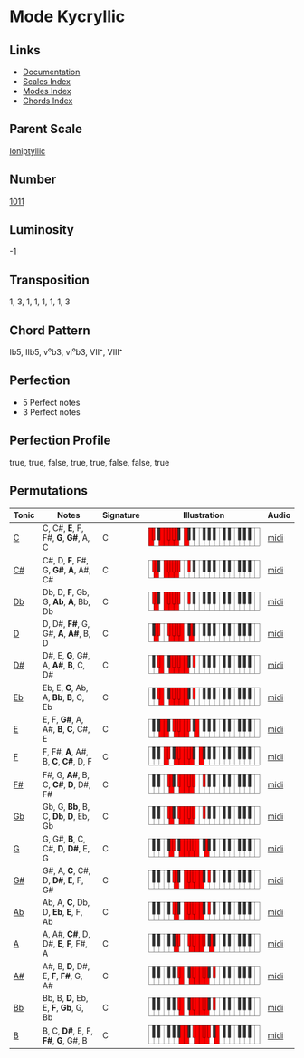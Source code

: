 # Mode Kycryllic

## Links

- [Documentation](README.md)
- [Scales Index](Scales.md)
- [Modes Index](Modes.md)
- [Chords Index](Chords.md)

## Parent Scale

[Ioniptyllic](ScaleIoniptyllic.md)

## Number

[1011](https://ianring.com/musictheory/scales/1011)

## Luminosity

-1

## Transposition

1, 3, 1, 1, 1, 1, 1, 3

## Chord Pattern

Ib5, IIb5, v⁰b3, vi⁰b3, VII⁺, VIII⁺

## Perfection

- 5 Perfect notes
- 3 Perfect notes

## Perfection Profile

true, true, false, true, true, false, false, true

## Permutations

| Tonic | Notes | Signature | Illustration | Audio |
|-------|-------|-----------|--------------|-------|
| [C](ModeCNaturalKycryllic.md) | C, C#, **E**, F, F#, **G**, **G#**, A, C | C | ![CNaturalKycryllic](ModeCNaturalKycryllic.png) | [midi](https://github.com/edipermadi/music/blob/main/docs/ModeCNaturalKycryllic.mid?raw=true) |
| [C#](ModeCSharpKycryllic.md) | C#, D, **F**, F#, G, **G#**, **A**, A#, C# | C | ![CSharpKycryllic](ModeCSharpKycryllic.png) | [midi](https://github.com/edipermadi/music/blob/main/docs/ModeCSharpKycryllic.mid?raw=true) |
| [Db](ModeDFlatKycryllic.md) | Db, D, **F**, Gb, G, **Ab**, **A**, Bb, Db | C | ![DFlatKycryllic](ModeDFlatKycryllic.png) | [midi](https://github.com/edipermadi/music/blob/main/docs/ModeDFlatKycryllic.mid?raw=true) |
| [D](ModeDNaturalKycryllic.md) | D, D#, **F#**, G, G#, **A**, **A#**, B, D | C | ![DNaturalKycryllic](ModeDNaturalKycryllic.png) | [midi](https://github.com/edipermadi/music/blob/main/docs/ModeDNaturalKycryllic.mid?raw=true) |
| [D#](ModeDSharpKycryllic.md) | D#, E, **G**, G#, A, **A#**, **B**, C, D# | C | ![DSharpKycryllic](ModeDSharpKycryllic.png) | [midi](https://github.com/edipermadi/music/blob/main/docs/ModeDSharpKycryllic.mid?raw=true) |
| [Eb](ModeEFlatKycryllic.md) | Eb, E, **G**, Ab, A, **Bb**, **B**, C, Eb | C | ![EFlatKycryllic](ModeEFlatKycryllic.png) | [midi](https://github.com/edipermadi/music/blob/main/docs/ModeEFlatKycryllic.mid?raw=true) |
| [E](ModeENaturalKycryllic.md) | E, F, **G#**, A, A#, **B**, **C**, C#, E | C | ![ENaturalKycryllic](ModeENaturalKycryllic.png) | [midi](https://github.com/edipermadi/music/blob/main/docs/ModeENaturalKycryllic.mid?raw=true) |
| [F](ModeFNaturalKycryllic.md) | F, F#, **A**, A#, B, **C**, **C#**, D, F | C | ![FNaturalKycryllic](ModeFNaturalKycryllic.png) | [midi](https://github.com/edipermadi/music/blob/main/docs/ModeFNaturalKycryllic.mid?raw=true) |
| [F#](ModeFSharpKycryllic.md) | F#, G, **A#**, B, C, **C#**, **D**, D#, F# | C | ![FSharpKycryllic](ModeFSharpKycryllic.png) | [midi](https://github.com/edipermadi/music/blob/main/docs/ModeFSharpKycryllic.mid?raw=true) |
| [Gb](ModeGFlatKycryllic.md) | Gb, G, **Bb**, B, C, **Db**, **D**, Eb, Gb | C | ![GFlatKycryllic](ModeGFlatKycryllic.png) | [midi](https://github.com/edipermadi/music/blob/main/docs/ModeGFlatKycryllic.mid?raw=true) |
| [G](ModeGNaturalKycryllic.md) | G, G#, **B**, C, C#, **D**, **D#**, E, G | C | ![GNaturalKycryllic](ModeGNaturalKycryllic.png) | [midi](https://github.com/edipermadi/music/blob/main/docs/ModeGNaturalKycryllic.mid?raw=true) |
| [G#](ModeGSharpKycryllic.md) | G#, A, **C**, C#, D, **D#**, **E**, F, G# | C | ![GSharpKycryllic](ModeGSharpKycryllic.png) | [midi](https://github.com/edipermadi/music/blob/main/docs/ModeGSharpKycryllic.mid?raw=true) |
| [Ab](ModeAFlatKycryllic.md) | Ab, A, **C**, Db, D, **Eb**, **E**, F, Ab | C | ![AFlatKycryllic](ModeAFlatKycryllic.png) | [midi](https://github.com/edipermadi/music/blob/main/docs/ModeAFlatKycryllic.mid?raw=true) |
| [A](ModeANaturalKycryllic.md) | A, A#, **C#**, D, D#, **E**, **F**, F#, A | C | ![ANaturalKycryllic](ModeANaturalKycryllic.png) | [midi](https://github.com/edipermadi/music/blob/main/docs/ModeANaturalKycryllic.mid?raw=true) |
| [A#](ModeASharpKycryllic.md) | A#, B, **D**, D#, E, **F**, **F#**, G, A# | C | ![ASharpKycryllic](ModeASharpKycryllic.png) | [midi](https://github.com/edipermadi/music/blob/main/docs/ModeASharpKycryllic.mid?raw=true) |
| [Bb](ModeBFlatKycryllic.md) | Bb, B, **D**, Eb, E, **F**, **Gb**, G, Bb | C | ![BFlatKycryllic](ModeBFlatKycryllic.png) | [midi](https://github.com/edipermadi/music/blob/main/docs/ModeBFlatKycryllic.mid?raw=true) |
| [B](ModeBNaturalKycryllic.md) | B, C, **D#**, E, F, **F#**, **G**, G#, B | C | ![BNaturalKycryllic](ModeBNaturalKycryllic.png) | [midi](https://github.com/edipermadi/music/blob/main/docs/ModeBNaturalKycryllic.mid?raw=true) |
